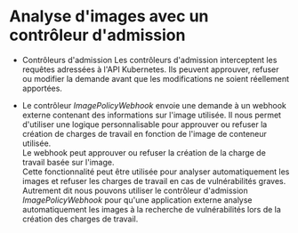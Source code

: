 # Analyse d'images avec un contrôleur d'admission
- Contrôleurs d'admission
Les contrôleurs d'admission interceptent les requêtes adressées à l'API Kubernetes. Ils peuvent approuver, refuser ou modifier la demande avant que les modifications ne soient réellement apportées.<br>

- Le contrôleur *ImagePolicyWebhook* envoie une demande à un webhook externe contenant des informations sur l'image utilisée. Il nous permet d'utiliser une logique personnalisable pour approuver ou refuser la création de charges de travail en fonction de l'image de conteneur utilisée.<br>
Le webhook peut approuver ou refuser la création de la charge de travail basée sur l'image.<br>
Cette fonctionnalité peut être utilisée pour analyser automatiquement les images et refuser les charges de travail en cas de vulnérabilités graves. Autrement dit nous pouvons utiliser le contrôleur d'admission *ImagePolicyWebhook* pour qu'une application externe analyse automatiquement les images à la recherche de vulnérabilités lors de la création des charges de travail.